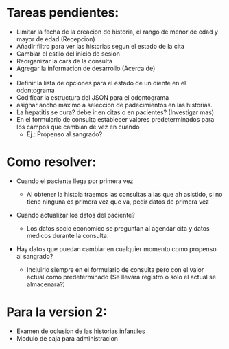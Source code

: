 Tareas pendientes:
==================
* Limitar la fecha de la creacion de historia, el rango de menor de edad y mayor de edad (Recepcion)
* Añadir filtro para ver las historias segun el estado de la cita
* Cambiar el estilo del inicio de sesion
* Reorganizar la cars de la consulta
* Agregar la informacion de desarrollo (Acerca de)
* 
* Definir la lista de opciones para el estado de un diente en el odontograma
* Codificar la estructura del JSON para el odontograma
* asignar ancho maximo a seleccion de padecimientos en las historias.
* La hepatitis se cura? debe ir en citas o en pacientes?    (Investigar mas)
* En el formulario de consulta establecer valores predeterminados para los campos que cambian de vez en cuando
    * Ej.: Propenso al sangrado?

Como resolver:
==============
* Cuando el paciente llega por primera vez
    * Al obtener la histoia traemos las consultas a las que ah asistido, si no tiene ninguna es primera vez que va, pedir datos de primera vez

* Cuando actualizar los datos del paciente?
    * Los datos socio economico se preguntan al agendar cita y datos medicos durante la consulta.

* Hay datos que puedan cambiar en cualquier momento como propenso al sangrado?
    * Incluirlo siempre en el formulario de consulta pero con el valor actual como predeterminado (Se llevara registro o solo el actual se almacenara?)

Para la version 2:
==================
* Examen de oclusion de las historias infantiles
* Modulo de caja para administracion